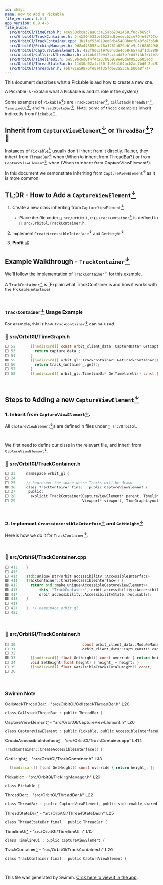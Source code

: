```yaml
---
id: m61yc
name: How to Add a Pickable
file_version: 1.0.2
app_version: 0.9.4-6
file_blobs:
  src/OrbitGl/TimeGraph.h: 6c6930cbcac7aa0c3a15ab693424581f8c7b69c7
  src/OrbitGl/TrackContainer.h: 3fd2504052ce1022ad1bedecb2ce764e92757cc2
  src/OrbitGl/TrackContainer.cpp: 1b1faf934019ed6db45408b0cf848fc63b5d028c
  src/OrbitGl/PickingManager.h: 9d8a448058ca78a1262a029eb1e9c2f68804940a
  src/OrbitGl/CaptureViewElement.h: 412f8063f976040de4c684657adf1cb88067e255
  src/OrbitGl/CallstackThreadBar.h: a110b63f9947cc6ad87efc65713bfe1707282383
  src/OrbitGl/TimelineUi.h: 5e559bc6d0f4f4b267b85939ee0d690536605bcd
  src/OrbitGl/ThreadStateBar.h: 11d30a02afcf50f1b584104bcb2ac7bd0f2bc930
  src/OrbitGl/ThreadBar.h: 6bb781e59876fe8a4f35fd692a53c61b00a8f737
---
```


This document describes what a Pickable is and how to create a new one.

A Pickable is {Explain what a Pickable is and its role in the system}

Some examples of `Pickable`[<sup id="1N2J29">↓</sup>](#f-1N2J29)s are `TrackContainer`[<sup id="Zah29l">↓</sup>](#f-Zah29l), `CallstackThreadBar`[<sup id="1boo5u">↓</sup>](#f-1boo5u), `TimelineUi`[<sup id="1UgGOW">↓</sup>](#f-1UgGOW), and `ThreadStateBar`[<sup id="1cQgRO">↓</sup>](#f-1cQgRO). Note: some of these examples inherit indirectly from `Pickable`[<sup id="1N2J29">↓</sup>](#f-1N2J29).

## Inherit from `CaptureViewElement`[<sup id="14fDYA">↓</sup>](#f-14fDYA) or `ThreadBar`[<sup id="1Y6Adb">↓</sup>](#f-1Y6Adb)? 🤔

Instances of `Pickable`[<sup id="1N2J29">↓</sup>](#f-1N2J29) usually don't inherit from it directly. Rather, they inherit from `ThreadBar`[<sup id="1Y6Adb">↓</sup>](#f-1Y6Adb) when {When to inherit from ThreadBar?} or from `CaptureViewElement`[<sup id="14fDYA">↓</sup>](#f-14fDYA) when {When to inherit from CaptureViewElement?}.

In this document we demonstrate inheriting from `CaptureViewElement`[<sup id="14fDYA">↓</sup>](#f-14fDYA) as it is more common.

## TL;DR - How to Add a `CaptureViewElement`[<sup id="14fDYA">↓</sup>](#f-14fDYA)

1.  Create a new class inheriting from `CaptureViewElement`[<sup id="14fDYA">↓</sup>](#f-14fDYA) 
    
    *   Place the file under `📄 src/OrbitGl`, e.g. `TrackContainer`[<sup id="Zah29l">↓</sup>](#f-Zah29l) is defined in `📄 src/OrbitGl/TrackContainer.h`.
        
2.  Implement `CreateAccessibleInterface`[<sup id="Z1W6FTF">↓</sup>](#f-Z1W6FTF) and `GetHeight`[<sup id="Z275aRz">↓</sup>](#f-Z275aRz).
    
3.  **Profit** 💰
    

## Example Walkthrough - `TrackContainer`[<sup id="Zah29l">↓</sup>](#f-Zah29l)

We'll follow the implementation of `TrackContainer`[<sup id="Zah29l">↓</sup>](#f-Zah29l) for this example.

A `TrackContainer`[<sup id="Zah29l">↓</sup>](#f-Zah29l) is {Explain what TrackContainer is and how it works with the Pickable interface}

<br/>

### `TrackContainer`[<sup id="Zah29l">↓</sup>](#f-Zah29l) Usage Example

For example, this is how `TrackContainer`[<sup id="Zah29l">↓</sup>](#f-Zah29l) can be used:
<!-- NOTE-swimm-snippet: the lines below link your snippet to Swimm -->
### 📄 src/OrbitGl/TimeGraph.h
```c
⬜ 52       [[nodiscard]] const orbit_client_data::CaptureData* GetCaptureData() const {
⬜ 53         return capture_data_;
⬜ 54       }
🟩 55       [[nodiscard]] orbit_gl::TrackContainer* GetTrackContainer() const {
⬜ 56         return track_container_.get();
⬜ 57       }
⬜ 58       [[nodiscard]] orbit_gl::TimelineUi* GetTimelineUi() const { return timeline_ui_.get(); }
```

<br/>

## Steps to Adding a new `CaptureViewElement`[<sup id="14fDYA">↓</sup>](#f-14fDYA)

### 1\. Inherit from `CaptureViewElement`[<sup id="14fDYA">↓</sup>](#f-14fDYA).

All `CaptureViewElement`[<sup id="14fDYA">↓</sup>](#f-14fDYA)s are defined in files under `📄 src/OrbitGl`.

<br/>

We first need to define our class in the relevant file, and inherit from `CaptureViewElement`[<sup id="14fDYA">↓</sup>](#f-14fDYA):
<!-- NOTE-swimm-snippet: the lines below link your snippet to Swimm -->
### 📄 src/OrbitGl/TrackContainer.h
```c
⬜ 23     namespace orbit_gl {
⬜ 24     
⬜ 25     // Represent the space where Tracks will be drawn.
🟩 26     class TrackContainer final : public CaptureViewElement {
⬜ 27      public:
⬜ 28       explicit TrackContainer(CaptureViewElement* parent, TimelineInfoInterface* timeline_info,
⬜ 29                               Viewport* viewport, TimeGraphLayout* layout, OrbitApp* app,
```

<br/>

### 2\. Implement `CreateAccessibleInterface`[<sup id="Z1W6FTF">↓</sup>](#f-Z1W6FTF) and `GetHeight`[<sup id="Z275aRz">↓</sup>](#f-Z275aRz)

Here is how we do it for `TrackContainer`[<sup id="Zah29l">↓</sup>](#f-Zah29l):

<br/>



<!-- NOTE-swimm-snippet: the lines below link your snippet to Swimm -->
### 📄 src/OrbitGl/TrackContainer.cpp
```c++
⬜ 411    }
⬜ 412    
⬜ 413    std::unique_ptr<orbit_accessibility::AccessibleInterface>
🟩 414    TrackContainer::CreateAccessibleInterface() {
🟩 415      return std::make_unique<AccessibleCaptureViewElement>(
🟩 416          this, "TrackContainer", orbit_accessibility::AccessibilityRole::Pane,
🟩 417          orbit_accessibility::AccessibilityState::Focusable);
🟩 418    }
⬜ 419    
⬜ 420    }  // namespace orbit_gl
⬜ 421    
```

<br/>



<!-- NOTE-swimm-snippet: the lines below link your snippet to Swimm -->
### 📄 src/OrbitGl/TrackContainer.h
```c
⬜ 30                               const orbit_client_data::ModuleManager* module_manager,
⬜ 31                               orbit_client_data::CaptureData* capture_data);
⬜ 32     
🟩 33       [[nodiscard]] float GetHeight() const override { return height_; };
⬜ 34       void SetHeight(float height) { height_ = height; }
⬜ 35       [[nodiscard]] float GetVisibleTracksTotalHeight() const;
⬜ 36     
```

<br/>

<!-- THIS IS AN AUTOGENERATED SECTION. DO NOT EDIT THIS SECTION DIRECTLY -->
### Swimm Note

<span id="f-1boo5u">CallstackThreadBar</span>[^](#1boo5u) - "src/OrbitGl/CallstackThreadBar.h" L26
```c
class CallstackThreadBar : public ThreadBar {
```

<span id="f-14fDYA">CaptureViewElement</span>[^](#14fDYA) - "src/OrbitGl/CaptureViewElement.h" L26
```c
class CaptureViewElement : public Pickable, public AccessibleInterfaceProvider {
```

<span id="f-Z1W6FTF">CreateAccessibleInterface</span>[^](#Z1W6FTF) - "src/OrbitGl/TrackContainer.cpp" L414
```c++
TrackContainer::CreateAccessibleInterface() {
```

<span id="f-Z275aRz">GetHeight</span>[^](#Z275aRz) - "src/OrbitGl/TrackContainer.h" L33
```c
  [[nodiscard]] float GetHeight() const override { return height_; };
```

<span id="f-1N2J29">Pickable</span>[^](#1N2J29) - "src/OrbitGl/PickingManager.h" L26
```c
class Pickable {
```

<span id="f-1Y6Adb">ThreadBar</span>[^](#1Y6Adb) - "src/OrbitGl/ThreadBar.h" L22
```c
class ThreadBar : public CaptureViewElement, public std::enable_shared_from_this<ThreadBar> {
```

<span id="f-1cQgRO">ThreadStateBar</span>[^](#1cQgRO) - "src/OrbitGl/ThreadStateBar.h" L25
```c
class ThreadStateBar final : public ThreadBar {
```

<span id="f-1UgGOW">TimelineUi</span>[^](#1UgGOW) - "src/OrbitGl/TimelineUi.h" L15
```c
class TimelineUi : public CaptureViewElement {
```

<span id="f-Zah29l">TrackContainer</span>[^](#Zah29l) - "src/OrbitGl/TrackContainer.h" L26
```c
class TrackContainer final : public CaptureViewElement {
```

<br/>

This file was generated by Swimm. [Click here to view it in the app](http://localhost:5000/repos/Z2l0aHViJTNBJTNBb3JiaXQlM0ElM0FBZGRpZUNvaGVu/docs/m61yc).